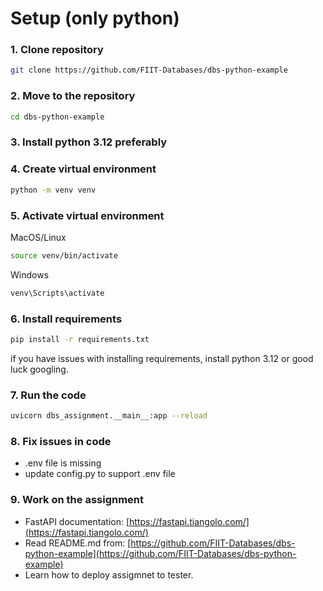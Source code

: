 # Setup (only python)


### 1. Clone repository
```bash
git clone https://github.com/FIIT-Databases/dbs-python-example
```
### 2. Move to the repository
```bash
cd dbs-python-example
```
### 3. Install python 3.12 preferably
### 4. Create virtual environment
```bash
python -m venv venv
```
### 5. Activate virtual environment

MacOS/Linux
```bash
source venv/bin/activate
```
Windows
```bash
venv\Scripts\activate
```

### 6. Install requirements
```bash
pip install -r requirements.txt
```
if you have issues with installing requirements, install python 3.12 or good luck googling.


### 7. Run the code
```bash
uvicorn dbs_assignment.__main__:app --reload
```

### 8. Fix issues in code

* .env file is missing
* update config.py to support .env file

### 9. Work on the assignment

* FastAPI documentation: [https://fastapi.tiangolo.com/](https://fastapi.tiangolo.com/)
* Read README.md from: [https://github.com/FIIT-Databases/dbs-python-example](https://github.com/FIIT-Databases/dbs-python-example)
* Learn how to deploy assigmnet to tester.